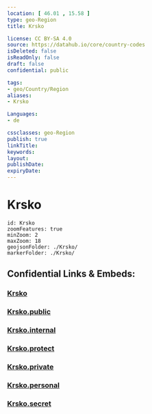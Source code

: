 ```yaml
---
location: [ 46.01 , 15.58 ] 
type: geo-Region
title: Krsko

license: CC BY-SA 4.0
source: https://datahub.io/core/country-codes
isDeleted: false
isReadOnly: false
draft: false
confidential: public

tags:
- geo/Country/Region
aliases:
- Krsko

Languages:
- de

cssclasses: geo-Region
publish: true
linkTitle: 
keywords: 
layout: 
publishDate: 
expiryDate: 
---
```


# Krsko

```leaflet
id: Krsko
zoomFeatures: true 
minZoom: 2 
maxZoom: 18
geojsonFolder: ./Krsko/
markerFolder: ./Krsko/
```


## Confidential Links & Embeds: 

### [Krsko](/_Standards/Earth/Continent/Europe/Europe~Central/Slovenia/Regions~Slovenia/Posavska/counties~Posavska/Krsko.md) 

### [Krsko.public](/_public/Earth/Continent/Europe/Europe~Central/Slovenia/Regions~Slovenia/Posavska/counties~Posavska/Krsko.public.md) 

### [Krsko.internal](/_internal/Earth/Continent/Europe/Europe~Central/Slovenia/Regions~Slovenia/Posavska/counties~Posavska/Krsko.internal.md) 

### [Krsko.protect](/_protect/Earth/Continent/Europe/Europe~Central/Slovenia/Regions~Slovenia/Posavska/counties~Posavska/Krsko.protect.md) 

### [Krsko.private](/_private/Earth/Continent/Europe/Europe~Central/Slovenia/Regions~Slovenia/Posavska/counties~Posavska/Krsko.private.md) 

### [Krsko.personal](/_personal/Earth/Continent/Europe/Europe~Central/Slovenia/Regions~Slovenia/Posavska/counties~Posavska/Krsko.personal.md) 

### [Krsko.secret](/_secret/Earth/Continent/Europe/Europe~Central/Slovenia/Regions~Slovenia/Posavska/counties~Posavska/Krsko.secret.md)

